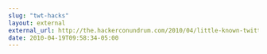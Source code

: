 ```yaml
---
slug: "twt-hacks"
layout: external
external_url: http://the.hackerconundrum.com/2010/04/little-known-twitter-and-twitterapi.html
date: 2010-04-19T09:58:34-05:00
---
```

